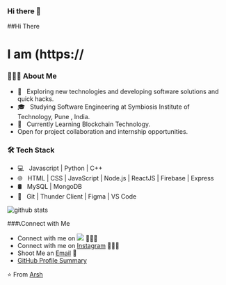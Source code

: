 ### Hi there 👋

<!--
**onlyArsh/onlyArsh** is a ✨ _special_ ✨ repository because its `README.md` (this file) appears on your GitHub profile.
Here are some ideas to get you started:

- 🔭 I’m currently working on ...
- 🌱 I’m currently learning ...
- 👯 I’m looking to collaborate on ...
- 🤔 I’m looking for help with ...
- 💬 Ask me about ...
- 📫 How to reach me: ...
- 😄 Pronouns: ...
- ⚡ Fun fact: ...
-->
##Hi There
<h1>I am <Ahmad>(https://</h1>

<h3> 👨🏻‍💻 About Me </h3>

- 🤔 &nbsp; Exploring new technologies and developing software solutions and quick hacks.
- 🎓 &nbsp; Studying Software Engineering at Symbiosis Institute of Technology, Pune , India.
- 🌱 &nbsp; Currently Learning Blockchain Technology.
- Open for project collaboration and internship opportunities. 

<h3>🛠 Tech Stack</h3>

- 💻 &nbsp; Javascript | Python | C++ 
- 🌐 &nbsp; HTML | CSS | JavaScript | Node.js | ReactJS | Firebase | Express
- 🛢 &nbsp; MySQL | MongoDB
- 🔧 &nbsp; Git | Thunder Client | Figma | VS Code


![github stats](https://github-readme-stats.vercel.app/api?username=onlyArsh&show_icons=true)

###📞Connect with Me

 - Connect with me on [<img src="https://img.icons8.com/ios/50/000000/linkedin.png"/>](https://www.linkedin.com/in/ahmadraza100/) 👨🏻‍💻
 - Connect with me on [Instagram](https://www.instagram.com/iam_ahmademi/) 👨🏻‍💻
 - Shoot Me an [Email](mailto:ahmadrazashafi@gmail.com) 💌
 - [GitHub Profile Summary](https://profile-summary-for-github.com/user/ahmadraza100)




 ⭐️ From [Arsh](https://github.com/[ahmadraza100])
